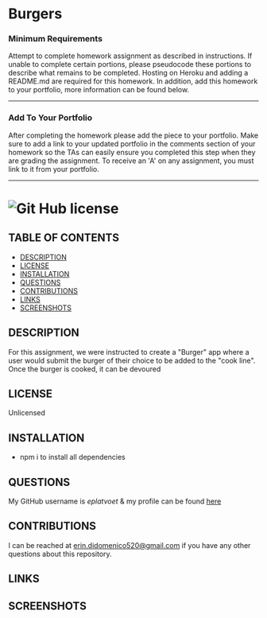 # Burgers

### Minimum Requirements

Attempt to complete homework assignment as described in instructions. If unable to complete certain portions, please pseudocode these portions to describe what remains to be completed. Hosting on Heroku and adding a README.md are required for this homework. In addition, add this homework to your portfolio, more information can be found below.
 
- - -
### Add To Your Portfolio

After completing the homework please add the piece to your portfolio. Make sure to add a link to your updated portfolio in the comments section of your homework so the TAs can easily ensure you completed this step when they are grading the assignment. To receive an 'A' on any assignment, you must link to it from your portfolio.

- - -
 
  # ![Git Hub license](https://img.shields.io/badge/License-Unlicensed-blue.svg)

  ## TABLE OF CONTENTS
  - [DESCRIPTION](#DESCRIPTION)  
  - [LICENSE](#LICENSE)  
  - [INSTALLATION](#INSTALLATION)   
  - [QUESTIONS](#QUESTIONS)  
  - [CONTRIBUTIONS](#CONTRIBUTIONS)
  - [LINKS](#LINKS)  
  - [SCREENSHOTS](#SCREENSHOTS)  

  ## DESCRIPTION
  For this assignment, we were instructed to create a "Burger" app where a user would submit the burger of their choice to be added to the "cook line". Once the burger is cooked, it can be devoured 

  ## LICENSE
  Unlicensed
  
  ## INSTALLATION
  - npm i to install all dependencies
  
  
  ## QUESTIONS  
  My GitHub username is *eplatvoet* & my profile can be found [here](https://github.com/eplatvoet) 
  
  ## CONTRIBUTIONS 
  I can be reached at erin.didomenico520@gmail.com if you have any other questions about this repository.
  
  ## LINKS

  ## SCREENSHOTS
